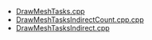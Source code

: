 * [DrawMeshTasks.cpp](DrawMeshTasks.cpp)
* [DrawMeshTasksIndirectCount.cpp.cpp](DrawMeshTasksIndirectCount.cpp.cpp)
* [DrawMeshTasksIndirect.cpp](DrawMeshTasksIndirect.cpp)
